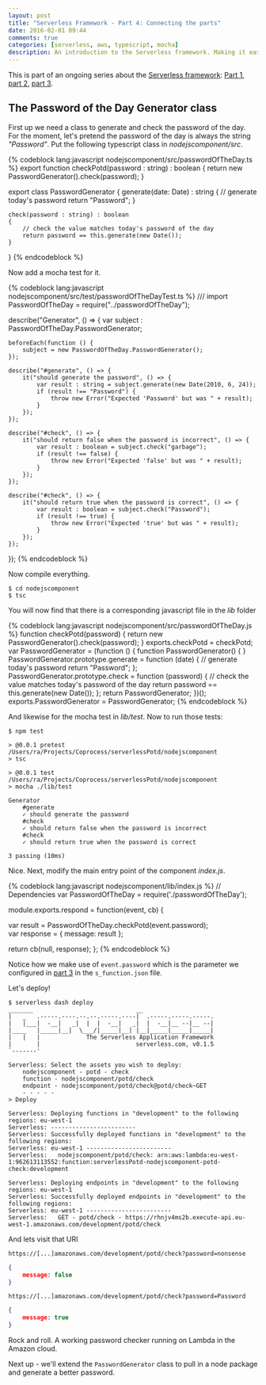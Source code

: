 ```yaml
---
layout: post
title: "Serverless Framework - Part 4: Connecting the parts"
date: 2016-02-01 09:44
comments: true
categories: [serverless, aws, typescript, mocha]
description: An introduction to the Serverless framework. Making it easy to use Amazon Lambda to build highly scalable apps cheaply. We connect up all the parts, Serverless, Typescript, Mocha and AWS.
---
```

This is part of an ongoing series about the [Serverless framework](https://github.com/serverless/serverless): [Part 1](/serverless-framework-part-1-up-and-running/), [part 2](/serverless-framework-part-2-typescript-and-mocha/), [part 3](/serverless-framework-part-3-the-guts/).

## The Password of the Day Generator class ##

First up we need a class to generate and check the password of the day. For the moment, let's pretend the password of the day is always the string _"Password"_. Put the following typescript class in _nodejscomponent/src_.

{% codeblock lang:javascript nodejscomponent/src/passwordOfTheDay.ts %}
export function checkPotd(password : string) : boolean
{
    return new PasswordGenerator().check(password);
}

export class PasswordGenerator 
{
	generate(date: Date) : string 
	{
        // generate today's password
 		return "Password"; 
	}	
	
	check(password : string) : boolean 
	{
        // check the value matches today's password of the day
		return password == this.generate(new Date());
	}
} 
{% endcodeblock %}

Now add a mocha test for it.

{% codeblock lang:javascript nodejscomponent/src/test/passwordOfTheDayTest.ts %}
/// <reference path="../../typings/mocha/mocha.d.ts" />
import PasswordOfTheDay = require("../passwordOfTheDay");

describe("Generator", () => {
    var subject : PasswordOfTheDay.PasswordGenerator;

    beforeEach(function () {
        subject = new PasswordOfTheDay.PasswordGenerator();
    });

    describe("#generate", () => {
        it("should generate the password", () => {
            var result : string = subject.generate(new Date(2010, 6, 24));
            if (result !== "Password") {
                throw new Error("Expected 'Password' but was " + result);
            }
        });
    });
  
    describe("#check", () => {
        it("should return false when the password is incorrect", () => {
            var result : boolean = subject.check("garbage");
            if (result !== false) {
                throw new Error("Expected 'false' but was " + result);
            }
        });
    });

    describe("#check", () => {
        it("should return true when the password is correct", () => {
            var result : boolean = subject.check("Password");
            if (result !== true) {
                throw new Error("Expected 'true' but was " + result);
            }
        });
    });

});
{% endcodeblock %}

Now compile everything.

    $ cd nodejscomponent
    $ tsc
    
You will now find that there is a corresponding javascript file in the _lib_ folder

{% codeblock lang:javascript nodejscomponent/src/passwordOfTheDay.js %}
function checkPotd(password) {
    return new PasswordGenerator().check(password);
}
exports.checkPotd = checkPotd;
var PasswordGenerator = (function () {
    function PasswordGenerator() {
    }
    PasswordGenerator.prototype.generate = function (date) {
        // generate today's password
        return "Password";
    };
    PasswordGenerator.prototype.check = function (password) {
        // check the value matches today's password of the day
        return password == this.generate(new Date());
    };
    return PasswordGenerator;
})();
exports.PasswordGenerator = PasswordGenerator;
{% endcodeblock %}

And likewise for the mocha test in _lib/test_. Now to run those tests:

    $ npm test
            
    > @0.0.1 pretest /Users/ra/Projects/Coprocess/serverlessPotd/nodejscomponent
    > tsc

    > @0.0.1 test /Users/ra/Projects/Coprocess/serverlessPotd/nodejscomponent
    > mocha ./lib/test

    Generator
        #generate
        ✓ should generate the password
        #check
        ✓ should return false when the password is incorrect
        #check
        ✓ should return true when the password is correct

    3 passing (10ms)

Nice. Next, modify the main entry point of the component _index.js_.

{% codeblock lang:javascript nodejscomponent/lib/index.js %}
// Dependencies
var PasswordOfTheDay = require('./passwordOfTheDay');

module.exports.respond = function(event, cb) {

  var result = PasswordOfTheDay.checkPotd(event.password);  
  var response = {
    message: result
  };

  return cb(null, response);
};
{% endcodeblock %}

Notice how we make use of `event.password` which is the parameter we configured in [part 3](/serverless-framework-part-3-the-guts/) in the `s_function.json` file.

Let's deploy!

    $ serverless dash deploy
    _______                             __
    |   _   .-----.----.--.--.-----.----|  .-----.-----.-----.
    |   |___|  -__|   _|  |  |  -__|   _|  |  -__|__ --|__ --|
    |____   |_____|__|  \___/|_____|__| |__|_____|_____|_____|
    |   |   |             The Serverless Application Framework
    |       |                           serverless.com, v0.1.5
    `-------'

    Serverless: Select the assets you wish to deploy:
        nodejscomponent - potd - check
        function - nodejscomponent/potd/check
        endpoint - nodejscomponent/potd/check@potd/check~GET
        - - - - -
    > Deploy

    Serverless: Deploying functions in "development" to the following regions: eu-west-1  
    Serverless: ------------------------  
    Serverless: Successfully deployed functions in "development" to the following regions:   
    Serverless: eu-west-1 ------------------------  
    Serverless:   nodejscomponent/potd/check: arn:aws:lambda:eu-west-1:962613113552:function:serverlessPotd-nodejscomponent-potd-check:development  

    Serverless: Deploying endpoints in "development" to the following regions: eu-west-1  
    Serverless: Successfully deployed endpoints in "development" to the following regions:  
    Serverless: eu-west-1 ------------------------  
    Serverless:   GET - potd/check - https://rhnjv4ms2b.execute-api.eu-west-1.amazonaws.com/development/potd/check  

And lets visit that URI 

    https://[...]amazonaws.com/development/potd/check?password=nonsense

```json    
{
    message: false
}
```

    https://[...]amazonaws.com/development/potd/check?password=Password

```json    
{
    message: true
}
```

Rock and roll. A working password checker running on Lambda in the Amazon cloud.

Next up - we'll extend the `PasswordGenerator` class to pull in a node package and generate a better password.
